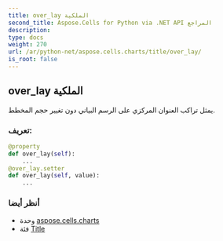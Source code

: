 ```yaml
---
title: over_lay الملكية
second_title: Aspose.Cells for Python via .NET API المراجع
description:
type: docs
weight: 270
url: /ar/python-net/aspose.cells.charts/title/over_lay/
is_root: false
---
```

##  over_lay الملكية

يمثل تراكب العنوان المركزي على الرسم البياني دون تغيير حجم المخطط.
###  تعريف:
```python
@property
def over_lay(self):
    ...
@over_lay.setter
def over_lay(self, value):
    ...
```

###  أنظر أيضا
* وحدة [aspose.cells.charts](../../)
* فئة [Title](/cells/ar/python-net/aspose.cells.charts/title)
